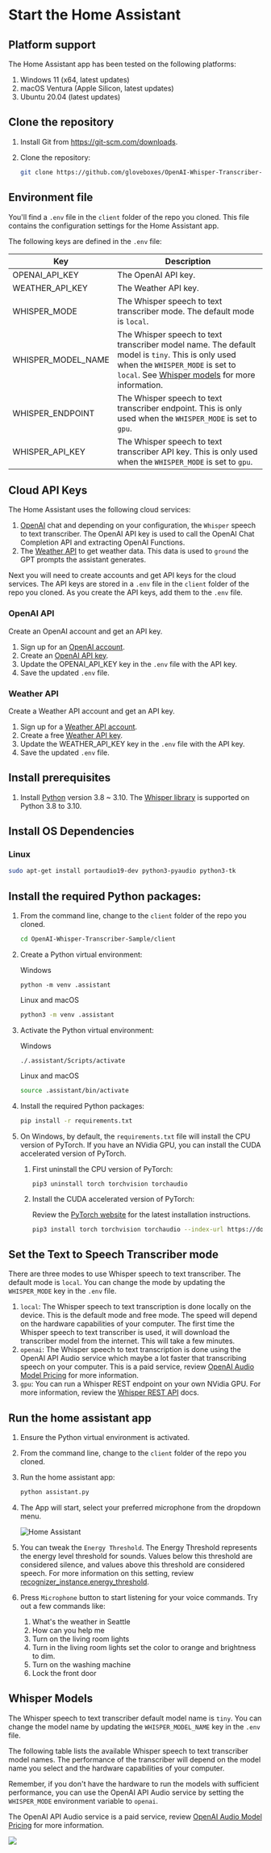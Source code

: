 # Start the Home Assistant

## Platform support

The Home Assistant app has been tested on the following platforms:

1. Windows 11 (x64, latest updates)
2. macOS Ventura (Apple Silicon, latest updates)
3. Ubuntu 20.04 (latest updates)

## Clone the repository

1. Install Git from https://git-scm.com/downloads.
2. Clone the repository:

    ```bash
    git clone https://github.com/gloveboxes/OpenAI-Whisper-Transcriber-Sample
    ```

## Environment file

You'll find a `.env` file in the `client` folder of the repo you cloned. This file contains the configuration settings for the Home Assistant app.

The following keys are defined in the `.env` file:

| Key | Description |
| --- | --- |
| OPENAI_API_KEY | The OpenAI API key. |
| WEATHER_API_KEY | The Weather API key. |
| WHISPER_MODE | The Whisper speech to text transcriber mode. The default mode is `local`.  |
| WHISPER_MODEL_NAME | The Whisper speech to text transcriber model name. The default model is `tiny`. This is only used when the `WHISPER_MODE` is set to `local`. See [Whisper models](#whisper-models) for more information. |
| WHISPER_ENDPOINT | The Whisper speech to text transcriber endpoint. This is only used when the `WHISPER_MODE` is set to `gpu`. |
| WHISPER_API_KEY | The Whisper speech to text transcriber API key. This is only used when the `WHISPER_MODE` is set to `gpu`. |


## Cloud API Keys

The Home Assistant uses the following cloud services:

1. [OpenAI](https://platform.openai.com) chat and depending on your configuration, the `Whisper` speech to text transcriber. The OpenAI API key is used to call the OpenAI Chat Completion API and extracting OpenAI Functions.
2. The [Weather API](https://www.weatherapi.com/) to get weather data. This data is used to `ground` the GPT prompts the assistant generates.

Next you will need to create accounts and get API keys for the cloud services. The API keys are stored in a `.env` file in the `client` folder of the repo you cloned. As you create the API keys, add them to the `.env` file.

### OpenAI API

Create an OpenAI account and get an API key.

1. Sign up for an [OpenAI account](https://platform.openai.com).
2. Create an [OpenAI API key](https://platform.openai.com/account/api-keys).
3. Update the OPENAI_API_KEY key in the `.env` file with the API key.
4. Save the updated `.env` file.

### Weather API

Create a Weather API account and get an API key.

1. Sign up for a [Weather API account](https://www.weatherapi.com/signup.aspx).
2. Create a free [Weather API key](https://www.weatherapi.com/my/).
3. Update the WEATHER_API_KEY key in the `.env` file with the API key.
4. Save the updated `.env` file.

## Install prerequisites

1. Install [Python](https://www.python.org/downloads) version 3.8 ~ 3.10. The [Whisper library](https://pypi.org/project/openai-whisper/) is supported on Python 3.8 to 3.10.

## Install OS Dependencies

### Linux

```bash
sudo apt-get install portaudio19-dev python3-pyaudio python3-tk
```


## Install the required Python packages:

1. From the command line, change to the `client` folder of the repo you cloned.

    ```bash
    cd OpenAI-Whisper-Transcriber-Sample/client
    ```

2. Create a Python virtual environment:

    Windows

    ```pwsh
    python -m venv .assistant
    ```

    Linux and macOS

    ```bash
    python3 -m venv .assistant
    ```

3. Activate the Python virtual environment:

    Windows

    ```pwsh
    ./.assistant/Scripts/activate
    ```

    Linux and macOS

    ```bash
    source .assistant/bin/activate
    ```

4. Install the required Python packages:

    ```bash
    pip install -r requirements.txt
    ```

5. On Windows, by default, the `requirements.txt` file will install the CPU version of PyTorch. If you have an NVidia GPU, you can install the CUDA accelerated version of PyTorch.

    1. First uninstall the CPU version of PyTorch:

        ```pwsh
        pip3 uninstall torch torchvision torchaudio
        ```

    2. Install the CUDA accelerated version of PyTorch:

        Review the [PyTorch website](https://pytorch.org/get-started/locally/) for the latest installation instructions.

        ```bash
        pip3 install torch torchvision torchaudio --index-url https://download.pytorch.org/whl/cu117
        ```

## Set the Text to Speech Transcriber mode

There are three modes to use Whisper speech to text transcriber. The default mode is `local`. You can change the mode by updating the `WHISPER_MODE` key in the `.env` file.

1. `local`: The Whisper speech to text transcription is done locally on the device. This is the default mode and free mode. The speed will depend on the hardware capabilities of your computer. The first time the Whisper speech to text transcriber is used, it will download the transcriber model from the internet. This will take a few minutes.
2. `openai`: The Whisper speech to text transcription is done using the OpenAI API Audio service which maybe a lot faster that transcribing speech on your computer. This is a paid service, review [OpenAI Audio Model Pricing](https://openai.com/pricing/) for more information.
3. `gpu`: You can run a Whisper REST endpoint on your own NVidia GPU. For more information, review the [Whisper REST API](../Whisper-Server/Whisper-Server-Setup) docs.

## Run the home assistant app

1. Ensure the Python virtual environment is activated.
2. From the command line, change to the `client` folder of the repo you cloned.
3. Run the home assistant app:

    ```bash
    python assistant.py
    ```
4. The App will start, select your preferred microphone from the dropdown menu.

    ![Home Assistant](media/home_assistant.png)

5. You can tweak the `Energy Threshold`. The Energy Threshold represents the energy level threshold for sounds. Values below this threshold are considered silence, and values above this threshold are considered speech. For more information on this setting, review [recognizer_instance.energy_threshold](https://github.com/Uberi/speech_recognition/blob/master/reference/library-reference.rst#recognizer_instanceenergy_threshold--300---type-float).
6. Press `Microphone` button to start listening for your voice commands. Try out a few commands like:

    1. What's the weather in Seattle
    2. How can you help me
    3. Turn on the living room lights
    4. Turn in the living room lights set the color to orange and brightness to dim.
    5. Turn on the washing machine
    6. Lock the front door


## Whisper Models

The Whisper speech to text transcriber default model name is `tiny`. You can change the model name by updating the `WHISPER_MODEL_NAME` key in the `.env` file.

The following table lists the available Whisper speech to text transcriber model names. The performance of the transcriber will depend on the model name you select and the hardware capabilities of your computer. 

Remember, if you don't have the hardware to run the models with sufficient performance, you can use the OpenAI API Audio service by setting the `WHISPER_MODE` environment variable to `openai`. 

The OpenAI API Audio service is a paid service, review [OpenAI Audio Model Pricing](https://openai.com/pricing/) for more information.

![](media/whisper_model_selection.png)